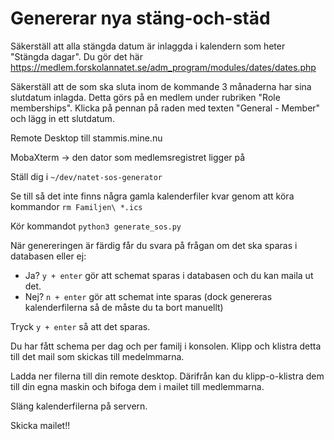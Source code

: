 # Genererar nya stäng-och-städ

Säkerställ att alla stängda datum är inlaggda i kalendern som heter "Stängda dagar". Du gör det här https://medlem.forskolannatet.se/adm_program/modules/dates/dates.php

Säkerställ att de som ska sluta inom de kommande 3 månaderna har sina slutdatum inlagda.
Detta görs på en medlem under rubriken "Role memberships". Klicka på pennan på raden med texten "General - Member" och lägg in ett slutdatum.

Remote Desktop till stammis.mine.nu

MobaXterm -> den dator som medlemsregistret ligger på

Ställ dig i `~/dev/natet-sos-generator`

Se till så det inte finns några gamla kalenderfiler kvar genom att köra kommandor `rm Familjen\ *.ics`

Kör kommandot `python3 generate_sos.py`

När genereringen är färdig får du svara på frågan om det ska sparas i databasen eller ej:

- Ja? `y + enter` gör att schemat sparas i databasen och du kan maila ut det.
- Nej? `n + enter` gör att schemat inte sparas (dock genereras kalenderfilerna så de måste du ta bort manuellt)

Tryck `y + enter` så att det sparas.

Du har fått schema per dag och per familj i konsolen. Klipp och klistra detta till det mail som skickas till medelmmarna.

Ladda ner filerna till din remote desktop. Därifrån kan du klipp-o-klistra dem till din egna maskin och bifoga dem i mailet till medlemmarna.

Släng kalenderfilerna på servern.

Skicka mailet!!
